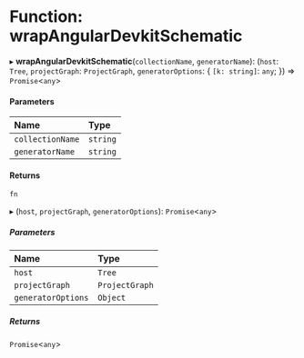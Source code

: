# Function: wrapAngularDevkitSchematic

▸ **wrapAngularDevkitSchematic**(`collectionName`, `generatorName`): (`host`: `Tree`, `projectGraph`: `ProjectGraph`, `generatorOptions`: { `[k: string]`: `any`; }) => `Promise`<`any`\>

#### Parameters

| Name             | Type     |
| :--------------- | :------- |
| `collectionName` | `string` |
| `generatorName`  | `string` |

#### Returns

`fn`

▸ (`host`, `projectGraph`, `generatorOptions`): `Promise`<`any`\>

##### Parameters

| Name               | Type           |
| :----------------- | :------------- |
| `host`             | `Tree`         |
| `projectGraph`     | `ProjectGraph` |
| `generatorOptions` | `Object`       |

##### Returns

`Promise`<`any`\>
